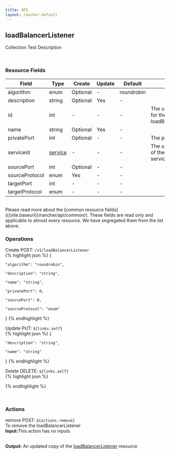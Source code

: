 ```yaml
---
title: API
layout: rancher-default
---
```


## loadBalancerListener

Collection Test Description

​
### Resource Fields

Field | Type | Create | Update | Default | Notes
---|---|---|---|---|---
algorithm | enum | Optional | - | roundrobin | 
description | string | Optional | Yes | - | 
id | int | - | - | - | The unique identifier for the loadBalancerListener
name | string | Optional | Yes | - | 
privatePort | int | Optional | - | - | The private port
serviceId | [service]({{site.baseurl}}/rancher/api/api-resources/service/) | - | - | - | The unique identifier of the associated service
sourcePort | int | Optional | - | - | 
sourceProtocol | enum | Yes | - | - | 
targetPort | int | - | - | - | 
targetProtocol | enum | - | - | - | 

<br>
Please read more about the [common resource fields]({{site.baseurl}}/rancher/api/common/). 
These fields are read only and applicable to almost every resource. We have segregated them from the list above.
​

### Operations



<span class="action">
<span class="header">
Create
<span class="headerright">POST:  <code>/v1/loadBalancerListener</code></span>
</span>
<div class="action-contents">
{% highlight json %} 
{

	"algorithm": "roundrobin",

	"description": "string",

	"name": "string",

	"privatePort": 0,

	"sourcePort": 0,

	"sourceProtocol": "enum"

} 
{% endhighlight %}
</div>
</span>













<span class="action">
<span class="header">
Update
<span class="headerright">PUT:  <code>${links.self}</code></span>
</span>
<div class="action-contents">
{% highlight json %} 
{

	"description": "string",

	"name": "string"

} 
{% endhighlight %}
</div>
</span>







<span class="action">
<span class="header">
Delete
<span class="headerright">DELETE:  <code>${links.self}</code></span>
</span>
<div class="action-contents">
{% highlight json %} 
 
{% endhighlight %}
</div>
</span>






​
### Actions

<span class="action">
<span class="header">
remove
<span class="headerright">POST:  <code>${actions.remove}</code></span>
</span>
<div class="action-contents">
To remove the loadBalancerListener
<br>

<span class="input">
<strong>Input:</strong>This action has no inputs
<br>

<br>
</span>

<span class="output"><strong>Output:</strong> An updated copy of the <a href="/rancher/api/api-resources/loadBalancerListener/">loadBalancerListener</a> resource
</span>
</div>
</span>
</span>
</span>

